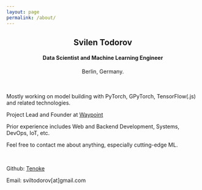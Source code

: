 ```yaml
---
layout: page
permalink: /about/
---
```

## <center>Svilen Todorov</center>
#### <center>Data Scientist and Machine Learning Engineer</center>


<center>Berlin, Germany.</center>

<br>
<br>

Mostly working on model building with PyTorch, GPyTorch, TensorFlow(.js) and related technologies.

Project Lead and Founder at [Waypoint](https://wpnt.org/)

Prior experience includes Web and Backend Development, Systems, DevOps, IoT, etc.


Feel free to contact me about anything, especially cutting-edge ML.


<br>

Github: [Tenoke](https://github.com/Tenoke/)

Email: sviltodorov[at]gmail.com
